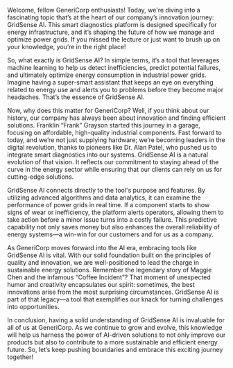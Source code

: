 Welcome, fellow GeneriCorp enthusiasts! Today, we're diving into a fascinating topic that’s at the heart of our company’s innovation journey: GridSense AI. This smart diagnostics platform is designed specifically for energy infrastructure, and it’s shaping the future of how we manage and optimize power grids. If you missed the lecture or just want to brush up on your knowledge, you’re in the right place!

So, what exactly is GridSense AI? In simple terms, it’s a tool that leverages machine learning to help us detect inefficiencies, predict potential failures, and ultimately optimize energy consumption in industrial power grids. Imagine having a super-smart assistant that keeps an eye on everything related to energy use and alerts you to problems before they become major headaches. That’s the essence of GridSense AI.

Now, why does this matter for GeneriCorp? Well, if you think about our history, our company has always been about innovation and finding efficient solutions. Franklin “Frank” Grayson started this journey in a garage, focusing on affordable, high-quality industrial components. Fast forward to today, and we’re not just supplying hardware; we’re becoming leaders in the digital revolution, thanks to pioneers like Dr. Alan Patel, who pushed us to integrate smart diagnostics into our systems. GridSense AI is a natural evolution of that vision. It reflects our commitment to staying ahead of the curve in the energy sector while ensuring that our clients can rely on us for cutting-edge solutions.

GridSense AI connects directly to the tool's purpose and features. By utilizing advanced algorithms and data analytics, it can examine the performance of power grids in real time. If a component starts to show signs of wear or inefficiency, the platform alerts operators, allowing them to take action before a minor issue turns into a costly failure. This predictive capability not only saves money but also enhances the overall reliability of energy systems—a win-win for our customers and for us as a company.

As GeneriCorp moves forward into the AI era, embracing tools like GridSense AI is vital. With our solid foundation built on the principles of quality and innovation, we are well-positioned to lead the charge in sustainable energy solutions. Remember the legendary story of Maggie Chen and the infamous “Coffee Incident”? That moment of unexpected humor and creativity encapsulates our spirit: sometimes, the best innovations arise from the most surprising circumstances. GridSense AI is part of that legacy—a tool that exemplifies our knack for turning challenges into opportunities.

In conclusion, having a solid understanding of GridSense AI is invaluable for all of us at GeneriCorp. As we continue to grow and evolve, this knowledge will help us harness the power of AI-driven solutions to not only improve our products but also to contribute to a more sustainable and efficient energy future. So, let’s keep pushing boundaries and embrace this exciting journey together!